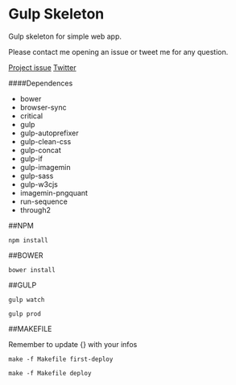 <!--
  Title: Gulp-skeleton
  Description: Gulp skeleton for simple web app
  Author: nicoladl
  -->

# Gulp Skeleton
Gulp skeleton for simple web app.

Please contact me opening an issue or tweet me for any question.

[Project issue](https://github.com/nicoladl/gulp-skeleton/issues "Project issue")
[Twitter](https://twitter.com/nicoladelazzari "Twitter")

####Dependences
- bower
- browser-sync
- critical
- gulp
- gulp-autoprefixer
- gulp-clean-css
- gulp-concat
- gulp-if
- gulp-imagemin
- gulp-sass
- gulp-w3cjs
- imagemin-pngquant
- run-sequence
- through2

##NPM

```npm install```

##BOWER

```bower install```

##GULP

```gulp watch```

```gulp prod```

##MAKEFILE

Remember to update {} with your infos

```make -f Makefile first-deploy```

```make -f Makefile deploy```